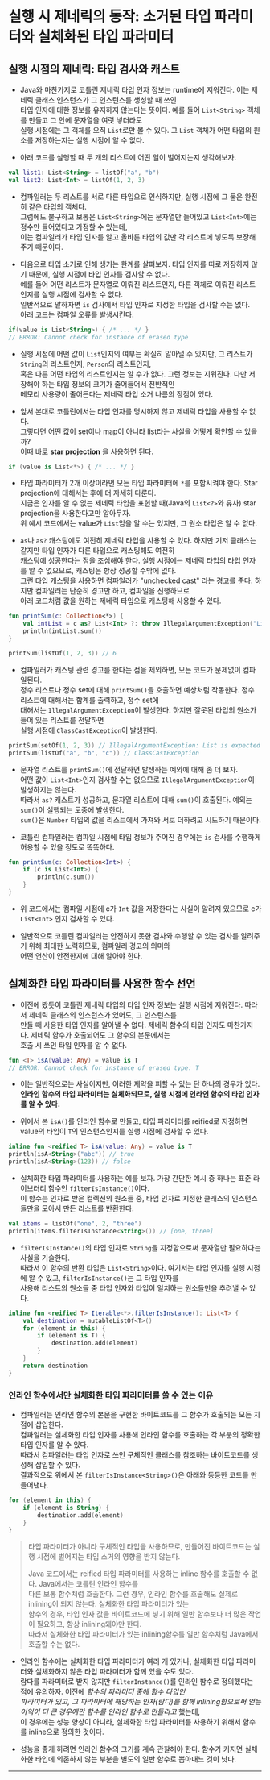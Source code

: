# 실행 시 제네릭의 동작: 소거된 타입 파라미터와 실체화된 타입 파라미터

## 실행 시점의 제네릭: 타입 검사와 캐스트

- Java와 마찬가지로 코틀린 제네릭 타입 인자 정보는 runtime에 지워진다. 이는 제네릭 클래스 인스턴스가 그 인스턴스를 생성할 때 쓰인  
  타입 인자에 대한 정보를 유지하지 않는다는 뜻이다. 예를 들어 `List<String>` 객체를 만들고 그 안에 문자열을 여럿 넣더라도  
  실행 시점에는 그 객체를 오직 `List`로만 볼 수 있다. 그 `List` 객체가 어떤 타입의 원소를 저장하는지는 실행 시점에 알 수 없다.

- 아래 코드를 실행할 때 두 개의 리스트에 어떤 일이 벌어지는지 생각해보자.

```kt
val list1: List<String> = listOf("a", "b")
val list2: List<Int> = listOf(1, 2, 3)
```

- 컴파일러는 두 리스트를 서로 다른 타입으로 인식하지만, 실행 시점에 그 둘은 완전히 같은 타입의 객체다.  
  그럼에도 불구하고 보통은 `List<String>`에는 문자열만 들어있고 `List<Int>`에는 정수만 들어있다고 가정할 수 있는데,  
  이는 컴파일러가 타입 인자를 알고 올바른 타입의 값만 각 리스트에 넣도록 보장해주기 때문이다.

- 다음으로 타입 소거로 인해 생기는 한계를 살펴보자. 타입 인자를 따로 저장하지 않기 때문에, 실행 시점에 타입 인자를 검사할 수 없다.  
  예를 들어 어떤 리스트가 문자열로 이뤄진 리스트인지, 다른 객체로 이뤄진 리스트인지를 실행 시점에 검사할 수 없다.  
  일반적으로 말하자면 `is` 검사에서 타입 인자로 지정한 타입을 검사할 수는 없다.  
  아래 코드는 컴파일 오류를 발생시킨다.

```kt
if(value is List<String>) { /* ... */ }
// ERROR: Cannot check for instance of erased type
```

- 실행 시점에 어떤 값이 `List`인지의 여부는 확실히 알아낼 수 있지만, 그 리스트가 `String`의 리스트인지, `Person`의 리스트인지,  
  혹은 다른 어떤 타입의 리스트인지는 알 수가 없다. 그런 정보는 지워진다. 다만 저장해야 하는 타입 정보의 크기가 줄어들어서 전반적인  
  메모리 사용량이 줄어든다는 제네릭 타입 소거 나름의 장점이 있다.

- 앞서 본대로 코틀린에서는 타입 인자를 명시하지 않고 제네릭 타입을 사용할 수 없다.  
  그렇다면 어떤 값이 set이나 map이 아니라 list라는 사실을 어떻게 확인할 수 있을까?  
  이때 바로 **star projection** 을 사용하면 된다.

```kt
if (value is List<*>) { /* ... */ }
```

- 타입 파라미터가 2개 이상이라면 모든 타입 파라미터에 `*`를 포함시켜야 한다. Star projection에 대해서는 후에 더 자세히 다룬다.  
  지금은 인자를 알 수 없는 제네릭 타입을 표현할 때(Java의 `List<?>`와 유사) star projection을 사용한다고만 알아두자.  
  위 예시 코드에서는 value가 `List`임을 알 수는 있지만, 그 원소 타입은 알 수 없다.

- `as`나 `as?` 캐스팅에도 여전히 제네릭 타입을 사용할 수 있다. 하지만 기저 클래스는 같지만 타입 인자가 다른 타입으로 캐스팅해도 여전히  
  캐스팅에 성공한다는 점을 조심해야 한다. 실행 시점에는 제네릭 타입의 타입 인자를 알 수 없으므로, 캐스팅은 항상 성공할 수밖에 없다.  
  그런 타입 캐스팅을 사용하면 컴파일러가 "unchecked cast" 라는 경고를 준다. 하지만 컴파일러는 단순히 경고만 하고, 컴파일을 진행하므로  
  아래 코드처럼 값을 원하는 제네릭 타입으로 캐스팅해 사용할 수 있다.

```kt
fun printSum(c: Collection<*>) {
	val intList = c as? List<Int> ?: throw IllegalArgumentException("List is expected")
	println(intList.sum())
}

printSum(listOf(1, 2, 3)) // 6
```

- 컴파일러가 캐스팅 관련 경고를 한다는 점을 제외하면, 모든 코드가 문제없이 컴파일된다.  
  정수 리스트나 정수 set에 대해 `printSum()`을 호출하면 예상처럼 작동한다. 정수 리스트에 대해서는 합계를 출력하고, 정수 set에  
  대해서는 `IllegalArgumentException`이 발생한다. 하지만 잘못된 타입의 원소가 들어 있는 리스트를 전달하면  
  실행 시점에 `ClassCastException`이 발생한다.

```kt
printSum(setOf(1, 2, 3)) // IllegalArgumentException: List is expected
printSum(listOf("a", "b", "c")) // ClassCastException
```

- 문자열 리스트를 `printSum()`에 전달하면 발생하는 예외에 대해 좀 더 보자.  
  어떤 값이 `List<Int>`인지 검사할 수는 없으므로 `IllegalArgumentException`이 발생하지는 않는다.  
  따라서 `as?` 캐스트가 성공하고, 문자열 리스트에 대해 `sum()`이 호출된다. 예외는 `sum()`이 실행되는 도중에 발생한다.  
  `sum()`은 `Number` 타입의 값을 리스트에서 가져와 서로 더하려고 시도하기 때문이다.

- 코틀린 컴파일러는 컴파일 시점에 타입 정보가 주어진 경우에는 `is` 검사를 수행하게 허용할 수 있을 정도로 똑똑하다.

```kt
fun printSum(c: Collection<Int>) {
	if (c is List<Int>) {
		println(c.sum())
	}
}
```

- 위 코드에서는 컴파일 시점에 c가 `Int` 값을 저장한다는 사실이 알려져 있으므로 c가 `List<Int>` 인지 검사할 수 있다.

- 일반적으로 코틀린 컴파일러는 안전하지 못한 검사와 수행할 수 있는 검사를 알려주기 위해 최대한 노력하므로, 컴파일러 경고의 의미와  
  어떤 연산이 안전한지에 대해 알아야 한다.

## 실체화한 타입 파라미터를 사용한 함수 선언

- 이전에 봤듯이 코틀린 제네릭 타입의 타입 인자 정보는 실행 시점에 지워진다. 따라서 제네릭 클래스의 인스턴스가 있어도, 그 인스턴스를  
  만들 때 사용한 타입 인자를 알아낼 수 없다. 제네릭 함수의 타입 인자도 마찬가지다. 제네릭 함수가 호출되어도 그 함수의 본문에서는  
  호출 시 쓰인 타입 인자를 알 수 없다.

```kt
fun <T> isA(value: Any) = value is T
// ERROR: Cannot check for instance of erased type: T
```

- 이는 일반적으로는 사실이지만, 이러한 제약을 피할 수 있는 단 하나의 경우가 있다.  
  **인라인 함수의 타입 파라미터는 실체화되므로, 실행 시점에 인라인 함수의 타입 인자를 알 수 있다.**

- 위에서 본 `isA()`를 인라인 함수로 만들고, 타입 파라미터를 reified로 지정하면 value의 타입이 `T`의 인스턴스인지를 실행 시점에 검사할 수 있다.

```kt
inline fun <reified T> isA(value: Any) = value is T
println(isA<String>("abc")) // true
println(isA<String>(123)) // false
```

- 실체화한 타입 파라미터를 사용하는 예를 보자. 가장 간단한 예시 중 하나는 표준 라이브러리 함수인 `filterIsInstance()`이다.  
  이 함수는 인자로 받은 컬렉션의 원소들 중, 타입 인자로 지정한 클래스의 인스턴스들만을 모아서 만든 리스트를 반환한다.

```kt
val items = listOf("one", 2, "three")
println(items.filterIsInstance<String>()) // [one, three]
```

- `filterIsInstance()`의 타입 인자로 `String`을 지정함으로써 문자열만 필요하다는 사실을 기술한다.  
  따라서 이 함수의 반환 타입은 `List<String>`이다. 여기서는 타입 인자를 실행 시점에 알 수 있고, `filterIsInstance()`는 그 타입 인자를  
  사용해 리스트의 원소들 중 타입 인자와 타입이 일치하는 원소들만을 추려낼 수 있다.

```kt
inline fun <reified T> Iterable<*>.filterIsInstance(): List<T> {
	val destination = mutableListOf<T>()
	for (element in this) {
		if (element is T) {
			destination.add(element)
		}
	}
	return destination
}
```

### 인라인 함수에서만 실체화한 타입 파라미터를 쓸 수 있는 이유

- 컴파일러는 인라인 함수의 본문을 구현한 바이트코드를 그 함수가 호출되는 모든 지점에 삽입한다.  
  컴파일러는 실체화한 타입 인자를 사용해 인라인 함수를 호출하는 각 부분의 정확한 타입 인자를 알 수 있다.  
  따라서 컴파일러는 타입 인자로 쓰인 구체적인 클래스를 참조하는 바이트코드를 생성해 삽입할 수 있다.  
  결과적으로 위에서 본 `filterIsInstance<String>()`은 아래와 동등한 코드를 만들어낸다.

```kt
for (element in this) {
	if (element is String) {
		destination.add(element)
	}
}
```

> 타입 파라미터가 아니라 구체적인 타입을 사용하므로, 만들어진 바이트코드는 실행 시점에 벌어지는 타입 소거의 영향을 받지 않는다.
>
> Java 코드에서는 reified 타입 파라미터를 사용하는 inline 함수를 호출할 수 없다. Java에서는 코틀린 인라인 함수를  
>  다른 보통 함수처럼 호출한다. 그런 경우, 인라인 함수를 호출해도 실제로 inlining이 되지 않는다. 실체화한 타입 파라미터가 있는  
>  함수의 경우, 타입 인자 값을 바이트코드에 넣기 위해 일반 함수보다 더 많은 작업이 필요하고, 항상 inlining돼야만 한다.  
>  따라서 실체화한 타입 파라미터가 있는 inlining함수를 일반 함수처럼 Java에서 호출할 수는 없다.

- 인라인 함수에는 실체화한 타입 파라미터가 여러 개 있거나, 실체화한 타입 파라미터와 실체화하지 않은 타입 파라미터가 함께 있을 수도 있다.  
  람다를 파라미터로 받지 않지만 `filterInstance()`를 인라인 함수로 정의했다는 점에 유의하자. 이전에 _함수의 파라미터 중에 함수 타입인_  
  _파라미터가 있고, 그 파라미터에 해당하는 인자(람다)를 함께 inlining함으로써 얻는 이익이 더 큰 경우에만 함수를 인라인 함수로 만들라고_ 했는데,  
  이 경우에는 성능 향상이 아니라, 실체화한 타입 파라미터를 사용하기 위해서 함수를 inline으로 정의한 것이다.

- 성능을 좋게 하려면 인라인 함수의 크기를 계속 관찰해야 한다. 함수가 커지면 실체화한 타입에 의존하지 않는 부분을 별도의 일반 함수로 뽑아내느 것이 낫다.

---
